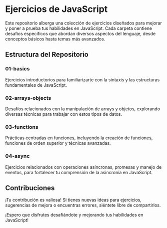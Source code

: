# Ejercicios de JavaScript

Este repositorio alberga una colección de ejercicios diseñados para mejorar y poner a prueba tus habilidades en JavaScript. Cada carpeta contiene desafíos específicos que abordan diversos aspectos del lenguaje, desde conceptos básicos hasta temas más avanzados.

## Estructura del Repositorio

### 01-basics
Ejercicios introductorios para familiarizarte con la sintaxis y las estructuras fundamentales de JavaScript.

### 02-arrays-objects
Desafíos relacionados con la manipulación de arrays y objetos, explorando diversas técnicas para trabajar con estos tipos de datos.

### 03-functions
Prácticas centradas en funciones, incluyendo la creación de funciones, funciones de orden superior y técnicas avanzadas.

### 04-async
Ejercicios relacionados con operaciones asíncronas, promesas y manejo de eventos, para fortalecer tu comprensión de la asincronía en JavaScript.

## Contribuciones

¡Tu contribución es valiosa! Si tienes nuevas ideas para ejercicios, sugerencias de mejora o encuentras errores, siéntete libre de compartirlos.


¡Espero que disfrutes desafiándote y mejorando tus habilidades en JavaScript!

